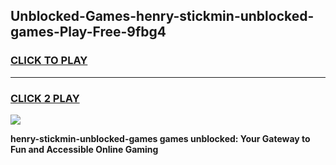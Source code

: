 
## Unblocked-Games-henry-stickmin-unblocked-games-Play-Free-9fbg4
<h3>
<a href="https://premium76.site?title=henry-stickmin-unblocked-games&ref=18A1">CLICK TO PLAY</a></h3>
<hr>

<h3>
<a href="https://premium76.site?title=henry-stickmin-unblocked-games&ref=18A1">CLICK 2 PLAY</a>
  
</h3>

<a href="https://premium76.site?title=henry-stickmin-unblocked-games&ref=18A1"><img src="https://clearcache.store/games.png"></a>


**henry-stickmin-unblocked-games games unblocked: Your Gateway to Fun and Accessible Online Gaming**
